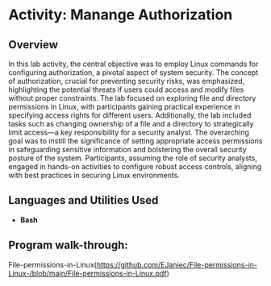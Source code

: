 <h1>Activity: Manange Authorization</h1>

<h2>Overview</h2>
In this lab activity, the central objective was to employ Linux commands for configuring authorization, a pivotal aspect of system security. The concept of authorization, crucial for preventing security risks, was emphasized, highlighting the potential threats if users could access and modify files without proper constraints. The lab focused on exploring file and directory permissions in Linux, with participants gaining practical experience in specifying access rights for different users. Additionally, the lab included tasks such as changing ownership of a file and a directory to strategically limit access—a key responsibility for a security analyst. The overarching goal was to instill the significance of setting appropriate access permissions in safeguarding sensitive information and bolstering the overall security posture of the system. Participants, assuming the role of security analysts, engaged in hands-on activities to configure robust access controls, aligning with best practices in securing Linux environments. 
<br />


<h2>Languages and Utilities Used</h2>

- <b>Bash</b> 


<h2>Program walk-through:</h2>

File-permissions-in-Linux(https://github.com/EJaniec/File-permissions-in-Linux-/blob/main/File-permissions-in-Linux.pdf)
